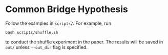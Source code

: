 # Common Bridge Hypothesis

Follow the examples in `scripts/`. For example, run

`bash scripts/shuffle.sh`

to conduct the shuffle experiment in the paper. The results will be saved in `out/` unless `--out_dir` flag is specified.
